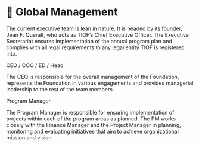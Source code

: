 # 🚧 Global Management





The current executive team is lean in nature. It is headed by its founder, Jean F. Queralt, who acts as TIOF’s Chief Executive Officer. The Executive Secretariat ensures implementation of the annual program plan and complies with all legal requirements to any legal entity TIOF is registered into.





CEO / COO / ED / Head

The CEO is responsible for the overall management of the Foundation, represents the Foundation in various engagements and provides managerial leadership to the rest of the team members.

Program Manager

The Program Manager is responsible for ensuring implementation of projects within each of the program areas as planned. The PM works closely with the Finance Manager and the Project Manager in planning, monitoring and evaluating initiatives that aim to achieve organizational mission and vision.






